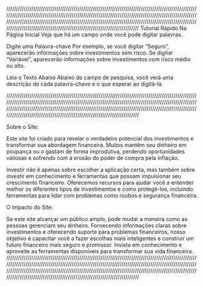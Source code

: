 //////////////////////////////////////////////////////////////////////////////////////////////////////////////////////////////////////////////////////////////////////////////////////////////////////////////////////////////////////////////////////////////////////////////////////////////////////////////////////////////////////////////////////////////////////////////
Tutorial Rápido
Na Página Inicial
Veja que há um campo onde você pode digitar palavras.

Digite uma Palavra-chave
Por exemplo, se você digitar “Seguro”, aparecerão informações sobre investimentos sem risco. Se digitar “Variável”, aparecerão informações sobre investimentos com risco médio ou alto.

Leia o Texto Abaixo
Abaixo do campo de pesquisa, você verá uma descrição de cada palavra-chave e o que esperar ao digitá-la.

//////////////////////////////////////////////////////////////////////////////////////////////////////////////////////////////////////////////////////////////////////////////////////////////////////////////////////////////////////////////////////////////////////////////////////////////////////////////////////////////////////////////////////////////////////////////

Sobre o Site:

Este site foi criado para revelar o verdadeiro potencial dos investimentos e transformar sua abordagem financeira. Muitos mantêm seu dinheiro em poupança ou o gastam de forma improdutiva, perdendo oportunidades valiosas e sofrendo com a erosão do poder de compra pela inflação.

Investir não é apenas sobre escolher a aplicação certa, mas também sobre investir em conhecimento e ferramentas que possam impulsionar seu crescimento financeiro. Oferecemos recursos para ajudar você a entender melhor os diferentes tipos de investimentos e como protegê-los, incluindo ferramentas para lidar com problemas como roubos e segurança financeira.

O Impacto do Site:

Se este site alcançar um público amplo, pode mudar a maneira como as pessoas gerenciam seu dinheiro. Fornecendo informações claras sobre investimentos e oferecendo suporte para problemas financeiros, nosso objetivo é capacitar você a fazer escolhas mais inteligentes e construir um futuro financeiro mais seguro e promissor. Invista em conhecimento e aproveite as ferramentas disponíveis para transformar sua vida financeira.
//////////////////////////////////////////////////////////////////////////////////////////////////////////////////////////////////////////////////////////////////////////////////////////////////////////////////////////////////////////////////////////////////////////////////////////////////////////////////////////////////////////////////////////////////////////////
